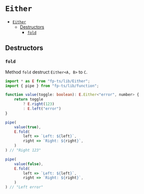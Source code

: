 # `Either`

- [`Either`](#either)
  - [Destructors](#destructors)
    - [`fold`](#fold)

## Destructors

### `fold`

Method `fold` destruct `Either<A, B>` to `C`.

```ts
import * as E from "fp-ts/lib/Either";
import { pipe } from "fp-ts/lib/function";

function value(toggle: boolean): E.Either<"error", number> {
    return toggle
        ? E.right(123)
        : E.left("error")
}

pipe(
    value(true),
    E.fold(
        left => `Left: ${left}`,
        right => `Right: ${right}`,
    )
) // "Right 123"

pipe(
    value(false),
    E.fold(
        left => `Left: ${left}`,
        right => `Right: ${right}`,
    )
) // "Left error"
```